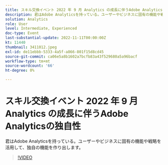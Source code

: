 ```yaml
---
title: スキル交換イベント 2022 年 9 月 Analytics の成長に伴うAdobe Analyticsの独自性
description: 君はAdobe Analyticsを持っている。ユーザーやビジネスに固有の機能や戦略を活用して、独自の機能を作り出します。
solution: Analytics
role: User
level: Intermediate, Experienced
doc-type: Event
last-substantial-update: 2022-11-11T00:00:00Z
kt: 11440
thumbnail: 3411012.jpeg
exl-id: de11ebbb-5333-4a5f-a866-801f15d8cd45
source-git-commit: ca06e5a8b1602a7bcfb83a43f529680a5a96bacf
workflow-type: tm+mt
source-wordcount: '66'
ht-degree: 0%

---
```


# スキル交換イベント 2022 年 9 月 Analytics の成長に伴うAdobe Analyticsの独自性

君はAdobe Analyticsを持っている。ユーザーやビジネスに固有の機能や戦略を活用して、独自の機能を作り出します。

>[!VIDEO](https://video.tv.adobe.com/v/3411012/?quality=12&learn=on)
